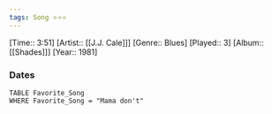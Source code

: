 ```yaml
---
tags: Song ⭐⭐⭐ 
---
```

[Time:: 3:51]
[Artist:: [[J.J. Cale]]]
[Genre:: Blues]
[Played:: 3]
[Album:: [[Shades]]]
[Year:: 1981]
### Dates
````dataview
TABLE Favorite_Song
WHERE Favorite_Song = "Mama don't"
````